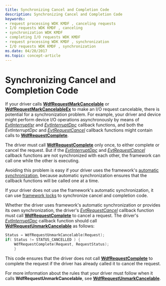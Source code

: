 ```yaml
---
title: Synchronizing Cancel and Completion Code
description: Synchronizing Cancel and Completion Code
keywords:
- request processing WDK KMDF , canceling requests
- I/O requests WDK KMDF , canceling
- synchronization WDK KMDF
- completing I/O requests WDK KMDF
- request processing WDK KMDF , synchronization
- I/O requests WDK KMDF , synchronization
ms.date: 04/20/2017
ms.topic: concept-article
---
```


# Synchronizing Cancel and Completion Code





If your driver calls [**WdfRequestMarkCancelable**](/windows-hardware/drivers/ddi/wdfrequest/nf-wdfrequest-wdfrequestmarkcancelable) or [**WdfRequestMarkCancelableEx**](/windows-hardware/drivers/ddi/wdfrequest/nf-wdfrequest-wdfrequestmarkcancelableex) to make an I/O request cancelable, there is potential for a synchronization problem. For example, your driver and device might perform device I/O operations asynchronously by means of [*EvtInterruptIsr*](/windows-hardware/drivers/ddi/wdfinterrupt/nc-wdfinterrupt-evt_wdf_interrupt_isr) and [*EvtInterruptDpc*](/windows-hardware/drivers/ddi/wdfinterrupt/nc-wdfinterrupt-evt_wdf_interrupt_dpc) callback functions, and both the *EvtInterruptDpc* and [*EvtRequestCancel*](/windows-hardware/drivers/ddi/wdfrequest/nc-wdfrequest-evt_wdf_request_cancel) callback functions might contain calls to [**WdfRequestComplete**](/windows-hardware/drivers/ddi/wdfrequest/nf-wdfrequest-wdfrequestcomplete).

The driver must call [**WdfRequestComplete**](/windows-hardware/drivers/ddi/wdfrequest/nf-wdfrequest-wdfrequestcomplete) only once, to either complete or cancel the request. But if the [*EvtInterruptDpc*](/windows-hardware/drivers/ddi/wdfinterrupt/nc-wdfinterrupt-evt_wdf_interrupt_dpc) and [*EvtRequestCancel*](/windows-hardware/drivers/ddi/wdfrequest/nc-wdfrequest-evt_wdf_request_cancel) callback functions are not synchronized with each other, the framework can call one while the other is executing.

Avoiding this problem is easy if your driver uses the framework's [automatic synchronization](using-automatic-synchronization.md), because automatic synchronization ensures that the callback functions will be called one at a time.

If your driver does not use the framework's automatic synchronization, it can use [framework locks](using-framework-locks.md) to synchronize cancel and completion code.

Whether the driver uses framework's automatic synchronization or provides its own synchronization, the driver's [*EvtRequestCancel*](/windows-hardware/drivers/ddi/wdfrequest/nc-wdfrequest-evt_wdf_request_cancel) callback function must call [**WdfRequestComplete**](/windows-hardware/drivers/ddi/wdfrequest/nf-wdfrequest-wdfrequestcomplete) to cancel a request. The driver's [*EvtInterruptDpc*](/windows-hardware/drivers/ddi/wdfinterrupt/nc-wdfinterrupt-evt_wdf_interrupt_dpc) callback function should call [**WdfRequestUnmarkCancelable**](/windows-hardware/drivers/ddi/wdfrequest/nf-wdfrequest-wdfrequestunmarkcancelable) as follows:

```cpp
Status = WdfRequestUnmarkCancelable(Request);
if( Status != STATUS_CANCELLED ) {
    WdfRequestComplete(Request, RequestStatus);
    }
```

This code ensures that the driver does not call [**WdfRequestComplete**](/windows-hardware/drivers/ddi/wdfrequest/nf-wdfrequest-wdfrequestcomplete) to complete the request if the driver has already called it to cancel the request.

For more information about the rules that your driver must follow when it calls **WdfRequestUnmarkCancelable**, see [**WdfRequestUnmarkCancelable**](/windows-hardware/drivers/ddi/wdfrequest/nf-wdfrequest-wdfrequestunmarkcancelable).

 

